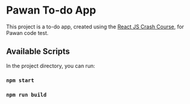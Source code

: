 # Pawan To-do App

This project is a to-do app, created using the [React JS Crash Course](https://www.youtube.com/watch?v=w7ejDZ8SWv8), for Pawan code test.

## Available Scripts

In the project directory, you can run:

### `npm start`

### `npm run build`

